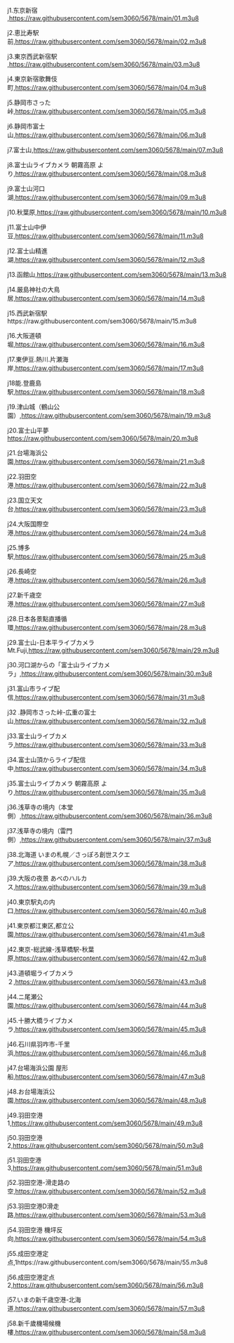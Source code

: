  j1.东京新宿	,https://raw.githubusercontent.com/sem3060/5678/main/01.m3u8 
 
 j2.恵比寿駅前,https://raw.githubusercontent.com/sem3060/5678/main/02.m3u8
 
 j3.東京西武新宿駅 ,https://raw.githubusercontent.com/sem3060/5678/main/03.m3u8
 
 j4.東京新宿歌舞伎町,https://raw.githubusercontent.com/sem3060/5678/main/04.m3u8
 
 j5.静岡市さった峠,https://raw.githubusercontent.com/sem3060/5678/main/05.m3u8
 
 j6.静岡市富士山,https://raw.githubusercontent.com/sem3060/5678/main/06.m3u8
 
 j7.富士山,https://raw.githubusercontent.com/sem3060/5678/main/07.m3u8
 
 j8.富士山ライブカメラ 朝霧高原 より,https://raw.githubusercontent.com/sem3060/5678/main/08.m3u8
 
 j9.富士山河口湖,https://raw.githubusercontent.com/sem3060/5678/main/09.m3u8
 
 j10.秋葉原,https://raw.githubusercontent.com/sem3060/5678/main/10.m3u8
 
 j11.富士山中伊豆,https://raw.githubusercontent.com/sem3060/5678/main/11.m3u8
 
 j12.富士山精進湖,https://raw.githubusercontent.com/sem3060/5678/main/12.m3u8
 
 j13.函館山,https://raw.githubusercontent.com/sem3060/5678/main/13.m3u8
 
 j14.厳島神社の大鳥居,https://raw.githubusercontent.com/sem3060/5678/main/14.m3u8
 
 j15.西武新宿駅https://raw.githubusercontent.com/sem3060/5678/main/15.m3u8
 
 j16.大阪道頓堀,https://raw.githubusercontent.com/sem3060/5678/main/16.m3u8
 
 j17.東伊豆.熱川.片瀬海岸,https://raw.githubusercontent.com/sem3060/5678/main/17.m3u8
 
 j18能.登鹿島駅,https://raw.githubusercontent.com/sem3060/5678/main/18.m3u8
 
 j19.津山城（鶴山公園）,https://raw.githubusercontent.com/sem3060/5678/main/19.m3u8
 
 j20.富士山平夢 https://raw.githubusercontent.com/sem3060/5678/main/20.m3u8
 
 j21.台場海浜公園,https://raw.githubusercontent.com/sem3060/5678/main/21.m3u8  
 
 j22.羽田空港,https://raw.githubusercontent.com/sem3060/5678/main/22.m3u8
 
 j23.国立天文台,https://raw.githubusercontent.com/sem3060/5678/main/23.m3u8
 
 j24.大阪国際空港,https://raw.githubusercontent.com/sem3060/5678/main/24.m3u8
 
 j25.博多駅,https://raw.githubusercontent.com/sem3060/5678/main/25.m3u8
 
 j26.長崎空港,https://raw.githubusercontent.com/sem3060/5678/main/26.m3u8
 
 j27.新千歳空港,https://raw.githubusercontent.com/sem3060/5678/main/27.m3u8
 
 j28.日本各景點直播循環,https://raw.githubusercontent.com/sem3060/5678/main/28.m3u8
 
 j29.富士山-日本平ライブカメラ Mt.Fuji,https://raw.githubusercontent.com/sem3060/5678/main/29.m3u8
 
 j30.河口湖からの「富士山ライブカメラ」,https://raw.githubusercontent.com/sem3060/5678/main/30.m3u8  
 
 j31.富山市ライブ配信,https://raw.githubusercontent.com/sem3060/5678/main/31.m3u8  
 
 j32 .静岡市さった峠-広重の富士山,https://raw.githubusercontent.com/sem3060/5678/main/32.m3u8
 
 j33.富士山ライブカメラ,https://raw.githubusercontent.com/sem3060/5678/main/33.m3u8
 
 j34.富士山頂からライブ配信中,https://raw.githubusercontent.com/sem3060/5678/main/34.m3u8
 
 j35.富士山ライブカメラ 朝霧高原 より,https://raw.githubusercontent.com/sem3060/5678/main/35.m3u8
 
 j36.浅草寺の境内（本堂側）,https://raw.githubusercontent.com/sem3060/5678/main/36.m3u8
 
 j37.浅草寺の境内（雷門側）,https://raw.githubusercontent.com/sem3060/5678/main/37.m3u8
 
 j38.北海道 いまの札幌／さっぽろ創世スクエア,https://raw.githubusercontent.com/sem3060/5678/main/38.m3u8
 
 j39.大阪の夜景 あべのハルカス,https://raw.githubusercontent.com/sem3060/5678/main/39.m3u8
 
 j40.東京駅丸の内口,https://raw.githubusercontent.com/sem3060/5678/main/40.m3u8
 
 j41.東京都江東区,都立公園,https://raw.githubusercontent.com/sem3060/5678/main/41.m3u8
 
 j42.東京-総武線-浅草橋駅-秋葉原,https://raw.githubusercontent.com/sem3060/5678/main/42.m3u8
 
 j43.道頓堀ライブカメラ ２,https://raw.githubusercontent.com/sem3060/5678/main/43.m3u8
 
 j44.ニ尾瀬公園,https://raw.githubusercontent.com/sem3060/5678/main/44.m3u8
 
 j45.十勝大橋ライブカメラ,https://raw.githubusercontent.com/sem3060/5678/main/45.m3u8
 
 j46.石川県羽咋市-千里浜,https://raw.githubusercontent.com/sem3060/5678/main/46.m3u8
 
 j47.台場海浜公園 屋形船,https://raw.githubusercontent.com/sem3060/5678/main/47.m3u8
 
 j48.お台場海浜公園,https://raw.githubusercontent.com/sem3060/5678/main/48.m3u8
 
 j49.羽田空港1,https://raw.githubusercontent.com/sem3060/5678/main/49.m3u8
 
 j50.羽田空港2,https://raw.githubusercontent.com/sem3060/5678/main/50.m3u8
 
 j51.羽田空港3,https://raw.githubusercontent.com/sem3060/5678/main/51.m3u8
 
 j52.羽田空港-滑走路の空,https://raw.githubusercontent.com/sem3060/5678/main/52.m3u8
 
 j53.羽田空港D滑走路,https://raw.githubusercontent.com/sem3060/5678/main/53.m3u8
 
 j54.羽田空港 機坪反向,https://raw.githubusercontent.com/sem3060/5678/main/54.m3u8
 
 j55.成田空港定点,1https://raw.githubusercontent.com/sem3060/5678/main/55.m3u8
 
 j56.成田空港定点2,https://raw.githubusercontent.com/sem3060/5678/main/56.m3u8
 
 j57.いまの新千歳空港-北海道,https://raw.githubusercontent.com/sem3060/5678/main/57.m3u8
 
 j58.新千歲機場候機樓,https://raw.githubusercontent.com/sem3060/5678/main/58.m3u8
